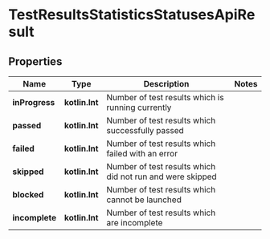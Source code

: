 
# TestResultsStatisticsStatusesApiResult

## Properties
| Name | Type | Description | Notes |
| ------------ | ------------- | ------------- | ------------- |
| **inProgress** | **kotlin.Int** | Number of test results which is running currently |  |
| **passed** | **kotlin.Int** | Number of test results which successfully passed |  |
| **failed** | **kotlin.Int** | Number of test results which failed with an error |  |
| **skipped** | **kotlin.Int** | Number of test results which did not run and were skipped |  |
| **blocked** | **kotlin.Int** | Number of test results which cannot be launched |  |
| **incomplete** | **kotlin.Int** | Number of test results which are incomplete |  |



